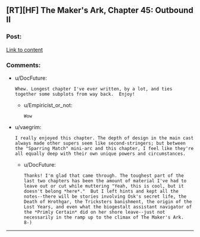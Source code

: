## [RT][HF] The Maker's Ark, Chapter 45: Outbound II

### Post:

[Link to content](http://docfuture.tumblr.com/post/175160878791/the-makers-ark-chapter-45)

### Comments:

- u/DocFuture:
  ```
  Whew. Longest chapter I've ever written, by a lot, and ties together some subplots from way back.  Enjoy!
  ```

  - u/Empiricist_or_not:
    ```
    Wow
    ```

- u/vaegrim:
  ```
  I really enjoyed this chapter. The depth of design in the main cast always made other supers seem like second-stringers; but between the "Sparring Match" mini-arc and this chapter, I feel like they're all equally deep with their own unique powers and circumstances.
  ```

  - u/DocFuture:
    ```
    Thanks! I'm glad that came through. The toughest part of the last two chapters has been the amount of material I've had to leave out or cut while muttering "Yeah, this is cool, but it doesn't belong *here*."  But I left hints and kept all the notes--there will be stories involving Osk's secret life, the Death of Hrothgar, the Tricksters banishment, the origin of the Lost Years, and even what the biogestalt assistant navigator of the *Primly Certain* did on her shore leave--just not necessarily in the ramp up to the climax of The Maker's Ark. 8-)
    ```

---

